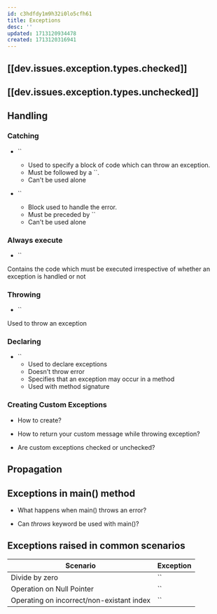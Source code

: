 ```yaml
---
id: c3hdfdy1m9h32i0lo5cfh61
title: Exceptions
desc: ''
updated: 1713120934478
created: 1713120316941
---
```


## [[dev.issues.exception.types.checked]]


## [[dev.issues.exception.types.unchecked]]


## Handling

### Catching

- ``
    - Used to specify a block of code which can throw an exception.
    - Must be followed by a ``.
    - Can't be used alone

- ``
    - Block used to handle the error.
    - Must be preceded by ``
    - Can't be used alone

### Always execute

- ``

Contains the code which must be executed irrespective of whether an exception is handled or not

### Throwing

- ``

Used to throw an exception

### Declaring 

- ``
    - Used to declare exceptions
    - Doesn't throw error
    - Specifies that an exception may occur in a method
    - Used with method signature

### Creating Custom Exceptions

- How to create?

- How to return your custom message while throwing exception?

- Are custom exceptions checked or unchecked?

## Propagation

## Exceptions in main() method

- What happens when main() throws an error?


- Can *throws* keyword be used with main()?



## Exceptions raised in common scenarios


Scenario | Exception | 
----------------|-----------|
 Divide by zero | `` |
 Operation on Null Pointer   | `` |
 Operating on incorrect/non-existant index    | `` | 

